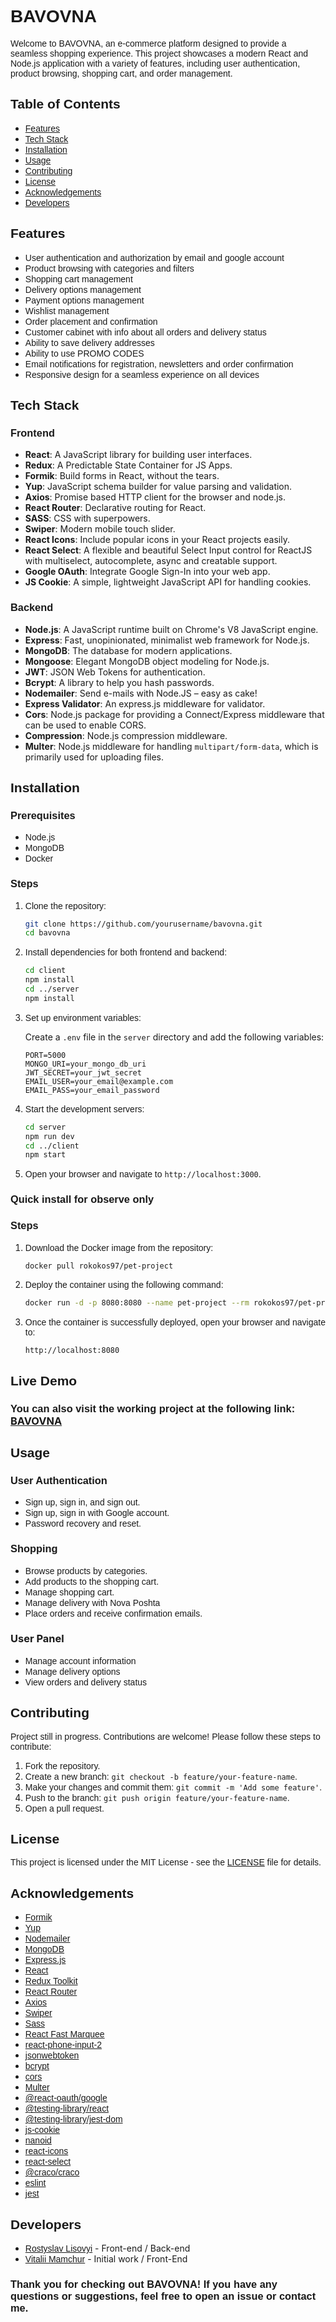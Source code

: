 <link href="https://fonts.googleapis.com/css2?family=Poppins:wght@400;600;700&display=swap" rel="stylesheet">

<style>.poppins {font-family: 'Poppins', sans-serif;}</style>

# <span class="poppins">BAVOVNA</span>

<span class="poppins">Welcome to BAVOVNA, an e-commerce platform designed to provide a seamless shopping experience. This project showcases a modern React and Node.js application with a variety of features, including user authentication, product browsing, shopping cart, and order management.</span>

## <span class="poppins">Table of Contents</span>

- <span class="poppins">[Features](#span-classpoppinsfeaturesspan)</span>
- <span class="poppins">[Tech Stack](#span-classpoppinstech-stackspan)</span>
- <span class="poppins">[Installation](#span-classpoppinsinstallationspan)</span>
- <span class="poppins">[Usage](#span-classpoppinsusagespan)</span>
- <span class="poppins">[Contributing](#span-classpoppinscontributingspan)</span>
- <span class="poppins">[License](#span-classpoppinslicensespan)</span>
- <span class="poppins">[Acknowledgements](#span-classpoppinsacknowledgementsspan)</span>
- <span class="poppins">[Developers](#span-classpoppinsdevelopersspan)</span>

## <span class="poppins">Features</span>

- <span class="poppins">User authentication and authorization by email and google account</span>
- <span class="poppins">Product browsing with categories and filters</span>
- <span class="poppins">Shopping cart management</span>
- <span class="poppins">Delivery options management</span>
- <span class="poppins">Payment options management</span>
- <span class="poppins">Wishlist management</span>
- <span class="poppins">Order placement and confirmation</span>
- <span class="poppins">Customer cabinet with info about all orders and delivery status</span>
- <span class="poppins">Ability to save delivery addresses</span>
- <span class="poppins">Ability to use PROMO CODES</span>
- <span class="poppins">Email notifications for registration, newsletters and order confirmation</span>
- <span class="poppins">Responsive design for a seamless experience on all devices</span>

[//]: # (- <span class="poppins">Admin panel for managing products and orders</span>)

## <span class="poppins">Tech Stack</span>
### <span class="poppins">Frontend</span>
- **React**: A JavaScript library for building user interfaces.
- **Redux**: A Predictable State Container for JS Apps.
- **Formik**: Build forms in React, without the tears.
- **Yup**: JavaScript schema builder for value parsing and validation.
- **Axios**: Promise based HTTP client for the browser and node.js.
- **React Router**: Declarative routing for React.
- **SASS**: CSS with superpowers.
- **Swiper**: Modern mobile touch slider.
- **React Icons**: Include popular icons in your React projects easily.
- **React Select**: A flexible and beautiful Select Input control for ReactJS with multiselect, autocomplete, async and creatable support.
- **Google OAuth**: Integrate Google Sign-In into your web app.
- **JS Cookie**: A simple, lightweight JavaScript API for handling cookies.

### <span class="poppins">Backend</span>
- **Node.js**: A JavaScript runtime built on Chrome's V8 JavaScript engine.
- **Express**: Fast, unopinionated, minimalist web framework for Node.js.
- **MongoDB**: The database for modern applications.
- **Mongoose**: Elegant MongoDB object modeling for Node.js.
- **JWT**: JSON Web Tokens for authentication.
- **Bcrypt**: A library to help you hash passwords.
- **Nodemailer**: Send e-mails with Node.JS – easy as cake!
- **Express Validator**: An express.js middleware for validator.
- **Cors**: Node.js package for providing a Connect/Express middleware that can be used to enable CORS.
- **Compression**: Node.js compression middleware.
- **Multer**: Node.js middleware for handling `multipart/form-data`, which is primarily used for uploading files.

## <span class="poppins">Installation</span>

### <span class="poppins">Prerequisites</span>

- <span class="poppins">Node.js</span>
- <span class="poppins">MongoDB</span>
- <span class="poppins">Docker</span>

### <span class="poppins">Steps</span>

1. <span class="poppins">Clone the repository:</span>

    ```bash
    git clone https://github.com/yourusername/bavovna.git
    cd bavovna
    ```

2. <span class="poppins">Install dependencies for both frontend and backend:</span>

    ```bash
    cd client
    npm install
    cd ../server
    npm install
    ```

3. <span class="poppins">Set up environment variables:</span>

   Create a `.env` file in the `server` directory and add the following variables:</span>

    ```env
    PORT=5000
    MONGO_URI=your_mongo_db_uri
    JWT_SECRET=your_jwt_secret
    EMAIL_USER=your_email@example.com
    EMAIL_PASS=your_email_password
    ```

4. <span class="poppins">Start the development servers:</span>

    ```bash
    cd server
    npm run dev
    cd ../client
    npm start
    ```

5. <span class="poppins">Open your browser and navigate to `http://localhost:3000`.</span>

### <span class="poppins">Quick install for observe only</span>

### <span class="poppins">Steps</span>

1. <span class="poppins">Download the Docker image from the repository:</span>

    ```bash
    docker pull rokokos97/pet-project
    ```
   
2. <span class="poppins">Deploy the container using the following command:</span>

    ```bash
    docker run -d -p 8080:8080 --name pet-project --rm rokokos97/pet-project
    ```
3. <span class="poppins">Once the container is successfully deployed, open your browser and navigate to:</span>

    ```plaintext
    http://localhost:8080
    ```

## <span class="poppins">Live Demo</span>

### <span class="poppins">You can also visit the working project at the following link:</span> [BAVOVNA](https://anvovab.space) 


## <span class="poppins">Usage</span>

### <span class="poppins">User Authentication</span>

- <span class="poppins">Sign up, sign in, and sign out.</span>
- <span class="poppins">Sign up, sign in with Google account.</span>
- <span class="poppins">Password recovery and reset.</span>

### <span class="poppins">Shopping</span>

- <span class="poppins">Browse products by categories.</span>
- <span class="poppins">Add products to the shopping cart.</span>
- <span class="poppins">Manage shopping cart.</span>
- <span class="poppins">Manage delivery with Nova Poshta</span>
- <span class="poppins">Place orders and receive confirmation emails.</span>

### User Panel

- <span class="poppins">Manage account information</span>
- <span class="poppins">Manage delivery options</span>
- <span class="poppins">View orders and delivery status</span>

## <span class="poppins">Contributing</span>

<span class="poppins">Project still in progress. Contributions are welcome! Please follow these steps to contribute:</span>

1. <span class="poppins">Fork the repository.</span>
2. <span class="poppins">Create a new branch: `git checkout -b feature/your-feature-name`.</span>
3. <span class="poppins">Make your changes and commit them: `git commit -m 'Add some feature'`.</span>
4. <span class="poppins">Push to the branch: `git push origin feature/your-feature-name`.</span>
5. <span class="poppins"> Open a pull request.</span>

## <span class="poppins">License</span>

<span class="poppins">This project is licensed under the MIT License - see the [LICENSE](LICENSE.txt) file for details.</span>

## <span class="poppins">Acknowledgements</span>

- <span class="poppins">[Formik](https://formik.org/)</span>
- <span class="poppins">[Yup](https://github.com/jquense/yup)</span>
- <span class="poppins">[Nodemailer](https://nodemailer.com/)</span>
- <span class="poppins">[MongoDB](https://www.mongodb.com/)</span>
- <span class="poppins">[Express.js](https://expressjs.com/)</span>
- <span class="poppins">[React](https://reactjs.org/)</span>
- <span class="poppins">[Redux Toolkit](https://redux-toolkit.js.org/)</span>
- <span class="poppins">[React Router](https://reactrouter.com/)</span>
- <span class="poppins">[Axios](https://axios-http.com/)</span>
- <span class="poppins">[Swiper](https://swiperjs.com/)</span>
- <span class="poppins">[Sass](https://sass-lang.com/)</span>
- <span class="poppins">[React Fast Marquee](https://www.react-fast-marquee.com/)</span>
- <span class="poppins">[react-phone-input-2](https://www.npmjs.com/package/react-phone-input-2)</span>
- <span class="poppins">[jsonwebtoken](https://jwt.io/)</span>
- <span class="poppins">[bcrypt](https://www.npmjs.com/package/bcrypt)</span>
- <span class="poppins">[cors](https://expressjs.com/en/resources/middleware/cors.html)</span>
- <span class="poppins">[Multer](https://github.com/expressjs/multer)</span>
- <span class="poppins">[@react-oauth/google](https://www.npmjs.com/package/@react-oauth/google)</span>
- <span class="poppins">[@testing-library/react](https://testing-library.com/docs/react-testing-library/intro/)</span>
- <span class="poppins">[@testing-library/jest-dom](https://github.com/testing-library/jest-dom)</span>
- <span class="poppins">[js-cookie](https://github.com/js-cookie/js-cookie)</span>
- <span class="poppins">[nanoid](https://github.com/ai/nanoid)</span>
- <span class="poppins">[react-icons](https://react-icons.github.io/react-icons/)</span>
- <span class="poppins">[react-select](https://react-select.com/)</span>
- <span class="poppins">[@craco/craco](https://github.com/gsoft-inc/craco)</span>
- <span class="poppins">[eslint](https://eslint.org/)</span>
- <span class="poppins">[jest](https://jestjs.io/)</span>

## <span class="poppins">Developers</span>

- <span class="poppins">[Rostyslav Lisovyi](https://github.com/rokokos97)</span> - Front-end / Back-end
- <span class="poppins">[Vitalii Mamchur](https://github.com/Vitalii-Mamchur)</span> - Initial work / Front-End


### <span class="poppins">Thank you for checking out BAVOVNA! If you have any questions or suggestions, feel free to open an issue or contact me.</span>
